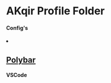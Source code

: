 # AKqir Profile Folder
#### Config's
<li><h2><a href="https://github.com/aKqir24/aKqir24/tree/main/polybar">Polybar</h2></a></li>

#### VSCode
